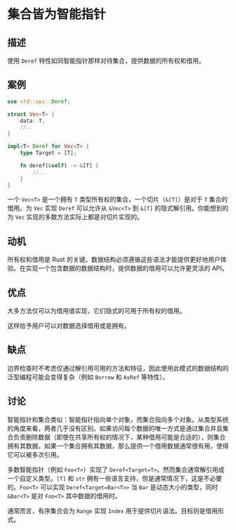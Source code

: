 # 集合皆为智能指针

## 描述

使用 `Deref` 特性如同智能指针那样对待集合，提供数据的所有权和借用。

## 案例

```rs
use std::ops::Deref;

struct Vec<T> {
    data: T,
    //..
}

impl<T> Deref for Vec<T> {
    type Target = [T];

    fn deref(&self) -> &[T] {
        //..
    }
}
```

一个 `Vec<T>` 是一个拥有 `T` 类型所有权的集合，一个切片（`&[T]`）是对于 `T` 集合的借用。为 `Vec` 实现 `Deref` 可以允许从 `&Vec<T>` 到 `&[T]` 的隐式解引用。你能想到的为 `Vec` 实现的多数方法实际上都是对切片实现的。

## 动机

所有权和借用是 Rust 的关键。数据结构必须遵循这些语法才能提供更好地用户体验。在实现一个包含数据的数据结构时，提供数据的借用可以允许更灵活的 API。

## 优点

大多方法仅可以为借用值实现，它们隐式的可用于所有权的借用。

这样给予用户可以对数据选择借用或是拥有。

## 缺点

边界检查时不考虑仅通过解引用可用的方法和特征，因此使用此模式的数据结构的泛型编程可能会变得复杂（例如 `Borrow` 和 `AsRef` 等特性）。

## 讨论

智能指针和集合类似：智能指针指向单个对象，而集合指向多个对象。从类型系统的角度来看，两者几乎没有区别。如果访问每个数据的唯一方式是通过集合并且集合负责删除数据（即使在共享所有权的情况下，某种借用可能是合适的），则集合拥有其数据。如果一个集合拥有其数据，那么提供一个借用数据通常很有用，使得它可以被多次引用。

多数智能指针（例如 `Foo<T>`）实现了 `Deref<Target=T>`。然而集合通常解引用成一个自定义类型。`[T]` 和 `str` 拥有一些语言支持，但是通常情况下，这是不必要的。`Foo<T>` 可以实现 `Deref<Target=Bar<T>>` 当 `Bar` 是动态大小的类型，同时 `&Bar<T>` 是对 `Foo<T>` 其中数据的借用时。

通常而言，有序集合会为 `Range` 实现 `Index` 用于提供切片语法。目标则是借用形式。
